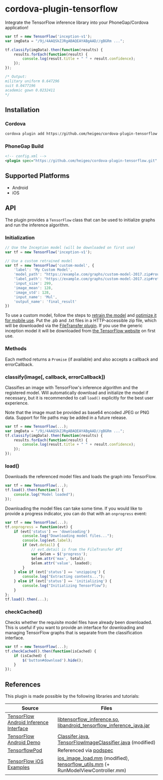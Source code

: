 # cordova-plugin-tensorflow

Integrate the TensorFlow inference library into your PhoneGap/Cordova application!

```javascript
var tf = new TensorFlow('inception-v1');
var imgData = "/9j/4AAQSkZJRgABAQEAYABgAAD//gBGRm ...";

tf.classify(imgData).then(function(results) {
    results.forEach(function(result) {
        console.log(result.title + " " + result.confidence);
    });
});

/* Output:
military uniform 0.647296
suit 0.0477196
academic gown 0.0232411
*/
```
## Installation

### Cordova
```bash
cordova plugin add https://github.com/heigeo/cordova-plugin-tensorflow
```

### PhoneGap Build
```xml
<!-- config.xml -->
<plugin spec="https://github.com/heigeo/cordova-plugin-tensorflow.git" />
```

## Supported Platforms

 * Android
 * iOS

## API

The plugin provides a `TensorFlow` class that can be used to initialize graphs and run the inference algorithm.

### Initialization

```javascript
// Use the Inception model (will be downloaded on first use)
var tf = new TensorFlow('inception-v1');

// Use a custom retrained model
var tf = new TensorFlow('custom-model', {
    'label': 'My Custom Model',
    'model_path': "https://example.com/graphs/custom-model-2017.zip#rounded_graph.pb",
    'label_path': "https://example.com/graphs/custom-model-2017.zip#retrained_labels.txt",
    'input_size': 299,
    'image_mean': 128,
    'image_std': 128,
    'input_name': 'Mul',
    'output_name': 'final_result'
})
```

To use a custom model, follow the steps to [retrain the model](https://www.tensorflow.org/tutorials/image_retraining) and [optimize it for mobile use](https://petewarden.com/2016/09/27/tensorflow-for-mobile-poets/).
Put the .pb and .txt files in a HTTP-accessible zip file, which will be downloaded via the [FileTransfer plugin](https://cordova.apache.org/docs/en/latest/reference/cordova-plugin-file-transfer/).  If you use the generic inception model it will be downloaded from [the TensorFlow website](https://storage.googleapis.com/download.tensorflow.org/models/inception5h.zip) on first use.

### Methods

Each method returns a `Promise` (if available) and also accepts a callback and errorCallback.


### classify(image[, callback, errorCallback])
Classifies an image with TensorFlow's inference algorithm and the registered model.  Will automatically download and initialize the model if necessary, but it is recommended to call `load()` explicitly for the best user experience.

Note that the image must be provided as base64 encoded JPEG or PNG data.  Support for file paths may be added in a future release.

```javascript
var tf = new TensorFlow(...);
var imgData = "/9j/4AAQSkZJRgABAQEAYABgAAD//gBGRm ...";
tf.classify(imgData).then(function(results) {
    results.forEach(function(result) {
        console.log(result.title + " " + result.confidence);
    });
});
```

### load()

Downloads the referenced model files and loads the graph into TensorFlow.

```javascript
var tf = new TensorFlow(...);
tf.load().then(function() {
    console.log("Model loaded");
});
```

Downloading the model files can take some time.  If you would like to provide a progress indicator, you can do that with an `onprogress` event:
```javascript
var tf = new TensorFlow(...);
tf.onprogress = function(evt) {
    if (evt['status'] == 'downloading')
        console.log("Downloading model files...");
        console.log(evt.label);
        if (evt.detail) {
            // evt.detail is from the FileTransfer API
            var $elem = $('progress');
            $elem.attr('max', total);
            $elem.attr('value', loaded);
        }
    } else if (evt['status'] == 'unzipping') {
        console.log("Extracting contents...");
    } else if (evt['status'] == 'initializing') {
        console.log("Initializing TensorFlow");
    }
};
tf.load().then(...);
```

### checkCached()
Checks whether the requisite model files have already been downloaded.  This is useful if you want to provide an interface for downloading and managing TensorFlow graphs that is separate from the classification interface.

```javascript
var tf = new TensorFlow(...);
tf.checkCached().then(function(isCached) {
    if (isCached) {
        $('button#download').hide();
    }
});
```

## References

This plugin is made possible by the following libraries and tutorials:

Source | Files
-------|--------
[TensorFlow Android Inference Interface] | [libtensorflow_inference.so],<br>[libandroid_tensorflow_inference_java.jar]
[TensorFlow Android Demo] |[Classifer.java],<br>[TensorFlowImageClassifier.java][TensorFlowImageClassifier.java] (modified)
[TensorflowPod] | Referenced via [podspec]
[TensorFlow iOS Examples] | [ios_image_load.mm][ios_image_load.mm] (modified),<br>[tensorflow_utils.mm][tensorflow_utils.mm] (+ RunModelViewController.mm)

[TensorFlow Android Inference Interface]: https://github.com/tensorflow/tensorflow/tree/master/tensorflow/contrib/android
[libtensorflow_inference.so]: https://github.com/heigeo/cordova-plugin-tensorflow/blob/master/src/android/tf_libs/armeabi-v7a/libtensorflow_inference.so
[libandroid_tensorflow_inference_java.jar]: https://github.com/heigeo/cordova-plugin-tensorflow/blob/master/src/android/tf_libs/libandroid_tensorflow_inference_java.jar
[TensorFlow Android Demo]: https://github.com/tensorflow/tensorflow/tree/master/tensorflow/examples/android
[Classifer.java]: https://github.com/heigeo/cordova-plugin-tensorflow/blob/master/src/android/tf_libs/Classifier.java
[TensorFlowImageClassifier.java]: https://github.com/heigeo/cordova-plugin-tensorflow/blob/master/src/android/tf_libs/TensorFlowImageClassifier.java
[TensorflowPod]: https://github.com/rainbean/TensorflowPod
[podspec]: https://github.com/heigeo/cordova-plugin-tensorflow/blob/master/plugin.xml#L38
[TensorFlow iOS Examples]: https://github.com/tensorflow/tensorflow/tree/master/tensorflow/contrib/ios_examples
[ios_image_load.mm]: https://github.com/heigeo/cordova-plugin-tensorflow/blob/master/src/ios/tf_libs/ios_image_load.mm
[tensorflow_utils.mm]: https://github.com/heigeo/cordova-plugin-tensorflow/blob/master/src/ios/tf_libs/tensorflow_utils.mm
